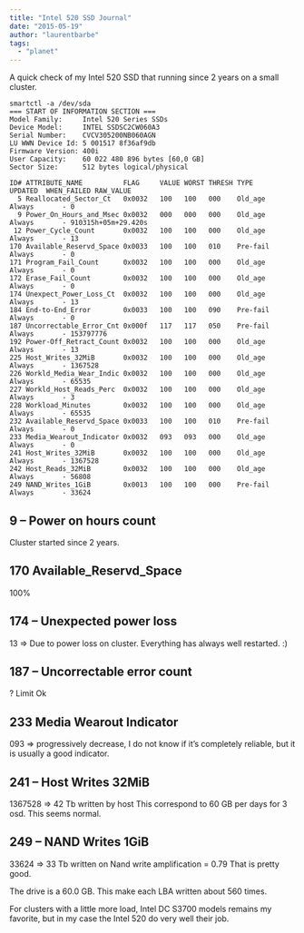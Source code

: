 ```yaml
---
title: "Intel 520 SSD Journal"
date: "2015-05-19"
author: "laurentbarbe"
tags: 
  - "planet"
---
```


A quick check of my Intel 520 SSD that running since 2 years on a small cluster.

```
smartctl -a /dev/sda
=== START OF INFORMATION SECTION ===
Model Family:     Intel 520 Series SSDs
Device Model:     INTEL SSDSC2CW060A3
Serial Number:    CVCV305200NB060AGN
LU WWN Device Id: 5 001517 8f36af9db
Firmware Version: 400i
User Capacity:    60 022 480 896 bytes [60,0 GB]
Sector Size:      512 bytes logical/physical

ID# ATTRIBUTE_NAME          FLAG     VALUE WORST THRESH TYPE      UPDATED  WHEN_FAILED RAW_VALUE
  5 Reallocated_Sector_Ct   0x0032   100   100   000    Old_age   Always       - 0
  9 Power_On_Hours_and_Msec 0x0032   000   000   000    Old_age   Always       - 910315h+05m+29.420s
 12 Power_Cycle_Count       0x0032   100   100   000    Old_age   Always       - 13
170 Available_Reservd_Space 0x0033   100   100   010    Pre-fail  Always       - 0
171 Program_Fail_Count      0x0032   100   100   000    Old_age   Always       - 0
172 Erase_Fail_Count        0x0032   100   100   000    Old_age   Always       - 0
174 Unexpect_Power_Loss_Ct  0x0032   100   100   000    Old_age   Always       - 13
184 End-to-End_Error        0x0033   100   100   090    Pre-fail  Always       - 0
187 Uncorrectable_Error_Cnt 0x000f   117   117   050    Pre-fail  Always       - 153797776
192 Power-Off_Retract_Count 0x0032   100   100   000    Old_age   Always       - 13
225 Host_Writes_32MiB       0x0032   100   100   000    Old_age   Always       - 1367528
226 Workld_Media_Wear_Indic 0x0032   100   100   000    Old_age   Always       - 65535
227 Workld_Host_Reads_Perc  0x0032   100   100   000    Old_age   Always       - 3
228 Workload_Minutes        0x0032   100   100   000    Old_age   Always       - 65535
232 Available_Reservd_Space 0x0033   100   100   010    Pre-fail  Always       - 0
233 Media_Wearout_Indicator 0x0032   093   093   000    Old_age   Always       - 0
241 Host_Writes_32MiB       0x0032   100   100   000    Old_age   Always       - 1367528
242 Host_Reads_32MiB        0x0032   100   100   000    Old_age   Always       - 56808
249 NAND_Writes_1GiB        0x0013   100   100   000    Pre-fail  Always       - 33624
```

## 9 – Power on hours count

Cluster started since 2 years.

## 170 Available\_Reservd\_Space

100%

## 174 – Unexpected power loss

13 => Due to power loss on cluster. Everything has always well restarted. :)

## 187 – Uncorrectable error count

? Limit Ok

## 233 Media Wearout Indicator

093 => progressively decrease, I do not know if it’s completely reliable, but it is usually a good indicator.

## 241 – Host Writes 32MiB

1367528 => 42 Tb written by host This correspond to 60 GB per days for 3 osd. This seems normal.

## 249 – NAND Writes 1GiB

33624 => 33 Tb written on Nand write amplification = 0.79 That is pretty good.

The drive is a 60.0 GB. This make each LBA written about 560 times.

For clusters with a little more load, Intel DC S3700 models remains my favorite, but in my case the Intel 520 do very well their job.
